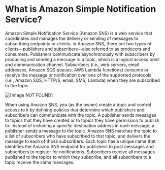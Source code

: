 # What is Amazon Simple Notification Service?<a name="welcome"></a>

Amazon Simple Notification Service \(Amazon SNS\) is a web service that coordinates and manages the delivery or sending of messages to subscribing endpoints or clients\. In Amazon SNS, there are two types of clients—publishers and subscribers—also referred to as producers and consumers\. Publishers communicate asynchronously with subscribers by producing and sending a message to a topic, which is a logical access point and communication channel\. Subscribers \(i\.e\., web servers, email addresses, Amazon SQS queues, AWS Lambda functions\) consume or receive the message or notification over one of the supported protocols \(i\.e\., Amazon SQS, HTTP/S, email, SMS, Lambda\) when they are subscribed to the topic\. 

![\[Image NOT FOUND\]](http://docs.aws.amazon.com/sns/latest/dg/images/sns-how-works.png)

 When using Amazon SNS, you \(as the owner\) create a topic and control access to it by defining policies that determine which publishers and subscribers can communicate with the topic\. A publisher sends messages to topics that they have created or to topics they have permission to publish to\. Instead of including a specific destination address in each message, a publisher sends a message to the topic\. Amazon SNS matches the topic to a list of subscribers who have subscribed to that topic, and delivers the message to each of those subscribers\. Each topic has a unique name that identifies the Amazon SNS endpoint for publishers to post messages and subscribers to register for notifications\. Subscribers receive all messages published to the topics to which they subscribe, and all subscribers to a topic receive the same messages\. 